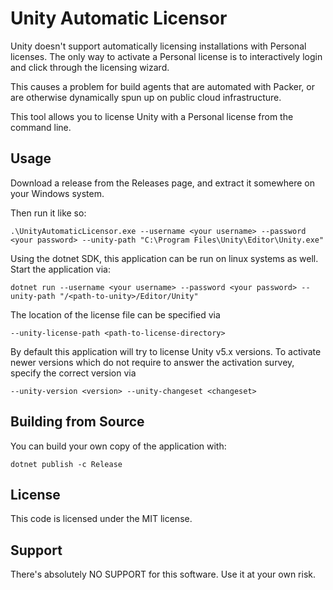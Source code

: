 # Unity Automatic Licensor

Unity doesn't support automatically licensing installations with Personal licenses. The only way to activate a Personal license is to interactively login and click through the licensing wizard.

This causes a problem for build agents that are automated with Packer, or are otherwise dynamically spun up on public cloud infrastructure.

This tool allows you to license Unity with a Personal license from the command line.

## Usage

Download a release from the Releases page, and extract it somewhere on your Windows system.

Then run it like so:

```
.\UnityAutomaticLicensor.exe --username <your username> --password <your password> --unity-path "C:\Program Files\Unity\Editor\Unity.exe"
```

Using the dotnet SDK, this application can be run on linux systems as well. Start the application via:
```
dotnet run --username <your username> --password <your password> --unity-path "/<path-to-unity>/Editor/Unity"
```

The location of the license file can be specified via
```
--unity-license-path <path-to-license-directory>
```

By default this application will try to license Unity v5.x versions. To activate newer versions which do not require to answer the activation survey, specify the correct version via
```
--unity-version <version> --unity-changeset <changeset>
```

## Building from Source

You can build your own copy of the application with:

```
dotnet publish -c Release
```


## License

This code is licensed under the MIT license.

## Support

There's absolutely NO SUPPORT for this software. Use it at your own risk.
